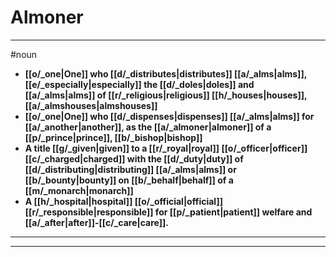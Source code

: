 # Almoner
---
#noun
- **[[o/_one|One]] who [[d/_distributes|distributes]] [[a/_alms|alms]], [[e/_especially|especially]] the [[d/_doles|doles]] and [[a/_alms|alms]] of [[r/_religious|religious]] [[h/_houses|houses]], [[a/_almshouses|almshouses]]**
- **[[o/_one|One]] who [[d/_dispenses|dispenses]] [[a/_alms|alms]] for [[a/_another|another]], as the [[a/_almoner|almoner]] of a [[p/_prince|prince]], [[b/_bishop|bishop]]**
- **A title [[g/_given|given]] to a [[r/_royal|royal]] [[o/_officer|officer]] [[c/_charged|charged]] with the [[d/_duty|duty]] of [[d/_distributing|distributing]] [[a/_alms|alms]] or [[b/_bounty|bounty]] on [[b/_behalf|behalf]] of a [[m/_monarch|monarch]]**
- **A [[h/_hospital|hospital]] [[o/_official|official]] [[r/_responsible|responsible]] for [[p/_patient|patient]] welfare and [[a/_after|after]]-[[c/_care|care]].**
---
---
